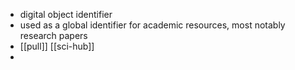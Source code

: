 - digital object identifier
- used as a global identifier for academic resources, most notably research papers
- [[pull]] [[sci-hub]]
-